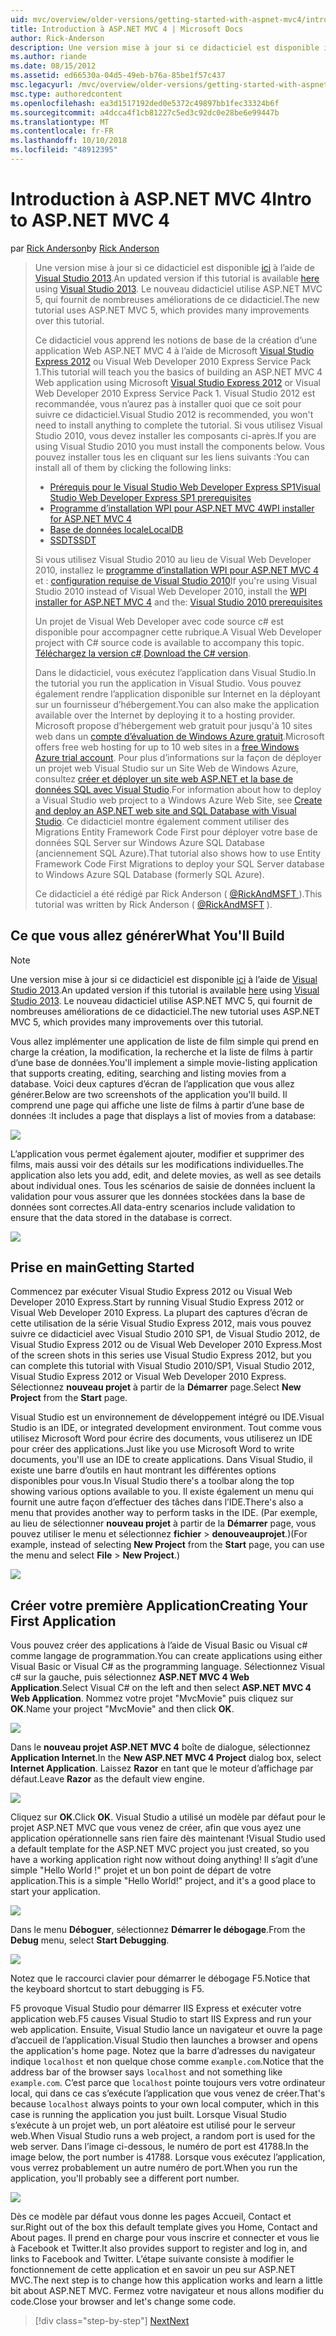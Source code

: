 ```yaml
---
uid: mvc/overview/older-versions/getting-started-with-aspnet-mvc4/intro-to-aspnet-mvc-4
title: Introduction à ASP.NET MVC 4 | Microsoft Docs
author: Rick-Anderson
description: Une version mise à jour si ce didacticiel est disponible ici à l’aide de Visual Studio 2013. Le nouveau didacticiel utilise ASP.NET MVC 5, qui fournit de nombreuses améliorations de t...
ms.author: riande
ms.date: 08/15/2012
ms.assetid: ed66530a-04d5-49eb-b76a-85be1f57c437
msc.legacyurl: /mvc/overview/older-versions/getting-started-with-aspnet-mvc4/intro-to-aspnet-mvc-4
msc.type: authoredcontent
ms.openlocfilehash: ea3d1517192ded0e5372c49897bb1fec33324b6f
ms.sourcegitcommit: a4dcca4f1cb81227c5ed3c92dc0e28be6e99447b
ms.translationtype: MT
ms.contentlocale: fr-FR
ms.lasthandoff: 10/10/2018
ms.locfileid: "48912395"
---
```

<a name="intro-to-aspnet-mvc-4"></a><span data-ttu-id="2a5cf-104">Introduction à ASP.NET MVC 4</span><span class="sxs-lookup"><span data-stu-id="2a5cf-104">Intro to ASP.NET MVC 4</span></span>
====================
<span data-ttu-id="2a5cf-105">par [Rick Anderson]((https://twitter.com/RickAndMSFT))</span><span class="sxs-lookup"><span data-stu-id="2a5cf-105">by [Rick Anderson]((https://twitter.com/RickAndMSFT))</span></span>

> <span data-ttu-id="2a5cf-106">Une version mise à jour si ce didacticiel est disponible [ici](../../getting-started/introduction/getting-started.md) à l’aide de [Visual Studio 2013](https://my.visualstudio.com/Downloads?q=visual%20studio%202013).</span><span class="sxs-lookup"><span data-stu-id="2a5cf-106">An updated version if this tutorial is available [here](../../getting-started/introduction/getting-started.md) using [Visual Studio 2013](https://my.visualstudio.com/Downloads?q=visual%20studio%202013).</span></span> <span data-ttu-id="2a5cf-107">Le nouveau didacticiel utilise ASP.NET MVC 5, qui fournit de nombreuses améliorations de ce didacticiel.</span><span class="sxs-lookup"><span data-stu-id="2a5cf-107">The new tutorial uses ASP.NET MVC 5, which provides many improvements over this tutorial.</span></span>
>
> <span data-ttu-id="2a5cf-108">Ce didacticiel vous apprend les notions de base de la création d’une application Web ASP.NET MVC 4 à l’aide de Microsoft [Visual Studio Express 2012](https://www.microsoft.com/visualstudio/11/products/express) ou Visual Web Developer 2010 Express Service Pack 1.</span><span class="sxs-lookup"><span data-stu-id="2a5cf-108">This tutorial will teach you the basics of building an ASP.NET MVC 4 Web application using Microsoft [Visual Studio Express 2012](https://www.microsoft.com/visualstudio/11/products/express) or Visual Web Developer 2010 Express Service Pack 1.</span></span> <span data-ttu-id="2a5cf-109">Visual Studio 2012 est recommandée, vous n’aurez pas à installer quoi que ce soit pour suivre ce didacticiel.</span><span class="sxs-lookup"><span data-stu-id="2a5cf-109">Visual Studio 2012 is recommended, you won't need to install anything to complete the tutorial.</span></span> <span data-ttu-id="2a5cf-110">Si vous utilisez Visual Studio 2010, vous devez installer les composants ci-après.</span><span class="sxs-lookup"><span data-stu-id="2a5cf-110">If you are using Visual Studio 2010 you must install the components below.</span></span> <span data-ttu-id="2a5cf-111">Vous pouvez installer tous les en cliquant sur les liens suivants :</span><span class="sxs-lookup"><span data-stu-id="2a5cf-111">You can install all of them by clicking the following links:</span></span>
>
> - [<span data-ttu-id="2a5cf-112">Prérequis pour le Visual Studio Web Developer Express SP1</span><span class="sxs-lookup"><span data-stu-id="2a5cf-112">Visual Studio Web Developer Express SP1 prerequisites</span></span>](https://www.microsoft.com/web/gallery/install.aspx?appid=VWD2010SP1Pack)
> - [<span data-ttu-id="2a5cf-113">Programme d’installation WPI pour ASP.NET MVC 4</span><span class="sxs-lookup"><span data-stu-id="2a5cf-113">WPI installer for ASP.NET MVC 4</span></span>](https://go.microsoft.com/fwlink/?LinkId=243392)
> - [<span data-ttu-id="2a5cf-114">Base de données locale</span><span class="sxs-lookup"><span data-stu-id="2a5cf-114">LocalDB</span></span>](https://www.microsoft.com/web/gallery/install.aspx?appid=SQLLocalDBOnly_11_0)
> - [<span data-ttu-id="2a5cf-115">SSDT</span><span class="sxs-lookup"><span data-stu-id="2a5cf-115">SSDT</span></span>](https://blogs.msdn.com/b/rickandy/archive/2012/08/02/installing-and-using-sql-server-data-tools-ssdt-on-visual-studio-2010-and-vwd.aspx)
>
> <span data-ttu-id="2a5cf-116">Si vous utilisez Visual Studio 2010 au lieu de Visual Web Developer 2010, installez le [programme d’installation WPI pour ASP.NET MVC 4](https://go.microsoft.com/fwlink/?LinkId=243392) et : [configuration requise de Visual Studio 2010](https://www.microsoft.com/web/gallery/install.aspx?appsxml=&amp;appid=VS2010SP1Pack)</span><span class="sxs-lookup"><span data-stu-id="2a5cf-116">If you're using Visual Studio 2010 instead of Visual Web Developer 2010, install the [WPI installer for ASP.NET MVC 4](https://go.microsoft.com/fwlink/?LinkId=243392) and the: [Visual Studio 2010 prerequisites](https://www.microsoft.com/web/gallery/install.aspx?appsxml=&amp;appid=VS2010SP1Pack)</span></span>
>
> <span data-ttu-id="2a5cf-117">Un projet de Visual Web Developer avec code source c# est disponible pour accompagner cette rubrique.</span><span class="sxs-lookup"><span data-stu-id="2a5cf-117">A Visual Web Developer project with C# source code is available to accompany this topic.</span></span> <span data-ttu-id="2a5cf-118">[Téléchargez la version c#](https://code.msdn.microsoft.com/Intro-to-ASPNET-MVC-4-61d0219d/file/114480/1/MvcMovie.zip).</span><span class="sxs-lookup"><span data-stu-id="2a5cf-118">[Download the C# version](https://code.msdn.microsoft.com/Intro-to-ASPNET-MVC-4-61d0219d/file/114480/1/MvcMovie.zip).</span></span>
>
> <span data-ttu-id="2a5cf-119">Dans le didacticiel, vous exécutez l’application dans Visual Studio.</span><span class="sxs-lookup"><span data-stu-id="2a5cf-119">In the tutorial you run the application in Visual Studio.</span></span> <span data-ttu-id="2a5cf-120">Vous pouvez également rendre l’application disponible sur Internet en la déployant sur un fournisseur d’hébergement.</span><span class="sxs-lookup"><span data-stu-id="2a5cf-120">You can also make the application available over the Internet by deploying it to a hosting provider.</span></span> <span data-ttu-id="2a5cf-121">Microsoft propose d’hébergement web gratuit pour jusqu'à 10 sites web dans un [compte d’évaluation de Windows Azure gratuit](https://www.windowsazure.com/pricing/free-trial/?WT.mc_id=A443DD604).</span><span class="sxs-lookup"><span data-stu-id="2a5cf-121">Microsoft offers free web hosting for up to 10 web sites in a [free Windows Azure trial account](https://www.windowsazure.com/pricing/free-trial/?WT.mc_id=A443DD604).</span></span> <span data-ttu-id="2a5cf-122">Pour plus d’informations sur la façon de déployer un projet web Visual Studio sur un Site Web de Windows Azure, consultez [créer et déployer un site web ASP.NET et la base de données SQL avec Visual Studio](https://docs.microsoft.com/dotnet/azure/).</span><span class="sxs-lookup"><span data-stu-id="2a5cf-122">For information about how to deploy a Visual Studio web project to a Windows Azure Web Site, see [Create and deploy an ASP.NET web site and SQL Database with Visual Studio](https://docs.microsoft.com/dotnet/azure/).</span></span> <span data-ttu-id="2a5cf-123">Ce didacticiel montre également comment utiliser des Migrations Entity Framework Code First pour déployer votre base de données SQL Server sur Windows Azure SQL Database (anciennement SQL Azure).</span><span class="sxs-lookup"><span data-stu-id="2a5cf-123">That tutorial also shows how to use Entity Framework Code First Migrations to deploy your SQL Server database to Windows Azure SQL Database (formerly SQL Azure).</span></span>
>
> <span data-ttu-id="2a5cf-124">Ce didacticiel a été rédigé par Rick Anderson ( [ @RickAndMSFT ](https://twitter.com/#!/RickAndMSFT) ).</span><span class="sxs-lookup"><span data-stu-id="2a5cf-124">This tutorial was written by Rick Anderson ( [@RickAndMSFT](https://twitter.com/#!/RickAndMSFT) ).</span></span>


## <a name="what-youll-build"></a><span data-ttu-id="2a5cf-125">Ce que vous allez générer</span><span class="sxs-lookup"><span data-stu-id="2a5cf-125">What You'll Build</span></span>

> [!NOTE]
> <span data-ttu-id="2a5cf-126">Une version mise à jour si ce didacticiel est disponible [ici](../../getting-started/introduction/getting-started.md) à l’aide de [Visual Studio 2013](https://my.visualstudio.com/Downloads?q=visual%20studio%202013).</span><span class="sxs-lookup"><span data-stu-id="2a5cf-126">An updated version if this tutorial is available [here](../../getting-started/introduction/getting-started.md) using [Visual Studio 2013](https://my.visualstudio.com/Downloads?q=visual%20studio%202013).</span></span> <span data-ttu-id="2a5cf-127">Le nouveau didacticiel utilise ASP.NET MVC 5, qui fournit de nombreuses améliorations de ce didacticiel.</span><span class="sxs-lookup"><span data-stu-id="2a5cf-127">The new tutorial uses ASP.NET MVC 5, which provides many improvements over this tutorial.</span></span>


<span data-ttu-id="2a5cf-128">Vous allez implémenter une application de liste de film simple qui prend en charge la création, la modification, la recherche et la liste de films à partir d’une base de données.</span><span class="sxs-lookup"><span data-stu-id="2a5cf-128">You'll implement a simple movie-listing application that supports creating, editing, searching and listing movies from a database.</span></span> <span data-ttu-id="2a5cf-129">Voici deux captures d’écran de l’application que vous allez générer.</span><span class="sxs-lookup"><span data-stu-id="2a5cf-129">Below are two screenshots of the application you'll build.</span></span> <span data-ttu-id="2a5cf-130">Il comprend une page qui affiche une liste de films à partir d’une base de données :</span><span class="sxs-lookup"><span data-stu-id="2a5cf-130">It includes a page that displays a list of movies from a database:</span></span>

![](intro-to-aspnet-mvc-4/_static/image1.png)

<span data-ttu-id="2a5cf-131">L’application vous permet également ajouter, modifier et supprimer des films, mais aussi voir des détails sur les modifications individuelles.</span><span class="sxs-lookup"><span data-stu-id="2a5cf-131">The application also lets you add, edit, and delete movies, as well as see details about individual ones.</span></span> <span data-ttu-id="2a5cf-132">Tous les scénarios de saisie de données incluent la validation pour vous assurer que les données stockées dans la base de données sont correctes.</span><span class="sxs-lookup"><span data-stu-id="2a5cf-132">All data-entry scenarios include validation to ensure that the data stored in the database is correct.</span></span>

![](intro-to-aspnet-mvc-4/_static/image2.png)

## <a name="getting-started"></a><span data-ttu-id="2a5cf-133">Prise en main</span><span class="sxs-lookup"><span data-stu-id="2a5cf-133">Getting Started</span></span>

<span data-ttu-id="2a5cf-134">Commencez par exécuter Visual Studio Express 2012 ou Visual Web Developer 2010 Express.</span><span class="sxs-lookup"><span data-stu-id="2a5cf-134">Start by running Visual Studio Express 2012 or Visual Web Developer 2010 Express.</span></span> <span data-ttu-id="2a5cf-135">La plupart des captures d’écran de cette utilisation de la série Visual Studio Express 2012, mais vous pouvez suivre ce didacticiel avec Visual Studio 2010 SP1, de Visual Studio 2012, de Visual Studio Express 2012 ou de Visual Web Developer 2010 Express.</span><span class="sxs-lookup"><span data-stu-id="2a5cf-135">Most of the screen shots in this series use Visual Studio Express 2012, but you can complete this tutorial with Visual Studio 2010/SP1, Visual Studio 2012, Visual Studio Express 2012 or Visual Web Developer 2010 Express.</span></span> <span data-ttu-id="2a5cf-136">Sélectionnez **nouveau projet** à partir de la **Démarrer** page.</span><span class="sxs-lookup"><span data-stu-id="2a5cf-136">Select **New Project** from the **Start** page.</span></span>

<span data-ttu-id="2a5cf-137">Visual Studio est un environnement de développement intégré ou IDE.</span><span class="sxs-lookup"><span data-stu-id="2a5cf-137">Visual Studio is an IDE, or integrated development environment.</span></span> <span data-ttu-id="2a5cf-138">Tout comme vous utilisez Microsoft Word pour écrire des documents, vous utiliserez un IDE pour créer des applications.</span><span class="sxs-lookup"><span data-stu-id="2a5cf-138">Just like you use Microsoft Word to write documents, you'll use an IDE to create applications.</span></span> <span data-ttu-id="2a5cf-139">Dans Visual Studio, il existe une barre d’outils en haut montrant les différentes options disponibles pour vous.</span><span class="sxs-lookup"><span data-stu-id="2a5cf-139">In Visual Studio there's a toolbar along the top showing various options available to you.</span></span> <span data-ttu-id="2a5cf-140">Il existe également un menu qui fournit une autre façon d’effectuer des tâches dans l’IDE.</span><span class="sxs-lookup"><span data-stu-id="2a5cf-140">There's also a menu that provides another way to perform tasks in the IDE.</span></span> <span data-ttu-id="2a5cf-141">(Par exemple, au lieu de sélectionner **nouveau projet** à partir de la **Démarrer** page, vous pouvez utiliser le menu et sélectionnez **fichier** &gt; **denouveauprojet**.)</span><span class="sxs-lookup"><span data-stu-id="2a5cf-141">(For example, instead of selecting **New Project** from the **Start** page, you can use the menu and select **File** &gt; **New Project**.)</span></span>

![](intro-to-aspnet-mvc-4/_static/image3.png)

## <a name="creating-your-first-application"></a><span data-ttu-id="2a5cf-142">Créer votre première Application</span><span class="sxs-lookup"><span data-stu-id="2a5cf-142">Creating Your First Application</span></span>

<span data-ttu-id="2a5cf-143">Vous pouvez créer des applications à l’aide de Visual Basic ou Visual c# comme langage de programmation.</span><span class="sxs-lookup"><span data-stu-id="2a5cf-143">You can create applications using either Visual Basic or Visual C# as the programming language.</span></span> <span data-ttu-id="2a5cf-144">Sélectionnez Visual c# sur la gauche, puis sélectionnez **ASP.NET MVC 4 Web Application**.</span><span class="sxs-lookup"><span data-stu-id="2a5cf-144">Select Visual C# on the left and then select **ASP.NET MVC 4 Web Application**.</span></span> <span data-ttu-id="2a5cf-145">Nommez votre projet &quot;MvcMovie&quot; puis cliquez sur **OK**.</span><span class="sxs-lookup"><span data-stu-id="2a5cf-145">Name your project &quot;MvcMovie&quot; and then click **OK**.</span></span>

![](intro-to-aspnet-mvc-4/_static/image4.png)

<span data-ttu-id="2a5cf-146">Dans le **nouveau projet ASP.NET MVC 4** boîte de dialogue, sélectionnez **Application Internet**.</span><span class="sxs-lookup"><span data-stu-id="2a5cf-146">In the **New ASP.NET MVC 4 Project** dialog box, select **Internet Application**.</span></span> <span data-ttu-id="2a5cf-147">Laissez **Razor** en tant que le moteur d’affichage par défaut.</span><span class="sxs-lookup"><span data-stu-id="2a5cf-147">Leave **Razor** as the default view engine.</span></span>

![](intro-to-aspnet-mvc-4/_static/image5.png)

<span data-ttu-id="2a5cf-148">Cliquez sur **OK**.</span><span class="sxs-lookup"><span data-stu-id="2a5cf-148">Click **OK**.</span></span> <span data-ttu-id="2a5cf-149">Visual Studio a utilisé un modèle par défaut pour le projet ASP.NET MVC que vous venez de créer, afin que vous ayez une application opérationnelle sans rien faire dès maintenant !</span><span class="sxs-lookup"><span data-stu-id="2a5cf-149">Visual Studio used a default template for the ASP.NET MVC project you just created, so you have a working application right now without doing anything!</span></span> <span data-ttu-id="2a5cf-150">Il s’agit d’une simple &quot;Hello World !&quot; projet et un bon point de départ de votre application.</span><span class="sxs-lookup"><span data-stu-id="2a5cf-150">This is a simple &quot;Hello World!&quot; project, and it's a good place to start your application.</span></span>

![](intro-to-aspnet-mvc-4/_static/image6.png)

<span data-ttu-id="2a5cf-151">Dans le menu **Déboguer**, sélectionnez **Démarrer le débogage**.</span><span class="sxs-lookup"><span data-stu-id="2a5cf-151">From the **Debug** menu, select **Start Debugging**.</span></span>

![](intro-to-aspnet-mvc-4/_static/image7.png)

<span data-ttu-id="2a5cf-152">Notez que le raccourci clavier pour démarrer le débogage F5.</span><span class="sxs-lookup"><span data-stu-id="2a5cf-152">Notice that the keyboard shortcut to start debugging is F5.</span></span>

<span data-ttu-id="2a5cf-153">F5 provoque Visual Studio pour démarrer IIS Express et exécuter votre application web.</span><span class="sxs-lookup"><span data-stu-id="2a5cf-153">F5 causes Visual Studio to start IIS Express and run your web application.</span></span> <span data-ttu-id="2a5cf-154">Ensuite, Visual Studio lance un navigateur et ouvre la page d’accueil de l’application.</span><span class="sxs-lookup"><span data-stu-id="2a5cf-154">Visual Studio then launches a browser and opens the application's home page.</span></span> <span data-ttu-id="2a5cf-155">Notez que la barre d’adresses du navigateur indique `localhost` et non quelque chose comme `example.com`.</span><span class="sxs-lookup"><span data-stu-id="2a5cf-155">Notice that the address bar of the browser says `localhost` and not something like `example.com`.</span></span> <span data-ttu-id="2a5cf-156">C’est parce que `localhost` pointe toujours vers votre ordinateur local, qui dans ce cas s’exécute l’application que vous venez de créer.</span><span class="sxs-lookup"><span data-stu-id="2a5cf-156">That's because `localhost` always points to your own local computer, which in this case is running the application you just built.</span></span> <span data-ttu-id="2a5cf-157">Lorsque Visual Studio s’exécute à un projet web, un port aléatoire est utilisé pour le serveur web.</span><span class="sxs-lookup"><span data-stu-id="2a5cf-157">When Visual Studio runs a web project, a random port is used for the web server.</span></span> <span data-ttu-id="2a5cf-158">Dans l’image ci-dessous, le numéro de port est 41788.</span><span class="sxs-lookup"><span data-stu-id="2a5cf-158">In the image below, the port number is 41788.</span></span> <span data-ttu-id="2a5cf-159">Lorsque vous exécutez l’application, vous verrez probablement un autre numéro de port.</span><span class="sxs-lookup"><span data-stu-id="2a5cf-159">When you run the application, you'll probably see a different port number.</span></span>

![](intro-to-aspnet-mvc-4/_static/image8.png)

<span data-ttu-id="2a5cf-160">Dès ce modèle par défaut vous donne les pages Accueil, Contact et sur.</span><span class="sxs-lookup"><span data-stu-id="2a5cf-160">Right out of the box this default template gives you Home, Contact and About pages.</span></span> <span data-ttu-id="2a5cf-161">Il prend en charge pour vous inscrire et connecter et vous lie à Facebook et Twitter.</span><span class="sxs-lookup"><span data-stu-id="2a5cf-161">It also provides support to register and log in, and links to Facebook and Twitter.</span></span> <span data-ttu-id="2a5cf-162">L’étape suivante consiste à modifier le fonctionnement de cette application et en savoir un peu sur ASP.NET MVC.</span><span class="sxs-lookup"><span data-stu-id="2a5cf-162">The next step is to change how this application works and learn a little bit about ASP.NET MVC.</span></span> <span data-ttu-id="2a5cf-163">Fermez votre navigateur et nous allons modifier du code.</span><span class="sxs-lookup"><span data-stu-id="2a5cf-163">Close your browser and let's change some code.</span></span>

> [!div class="step-by-step"]
> [<span data-ttu-id="2a5cf-164">Next</span><span class="sxs-lookup"><span data-stu-id="2a5cf-164">Next</span></span>](adding-a-controller.md)
